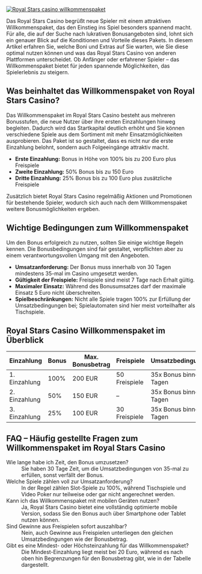 [![Royal Stars casino willkommenspaket](https://123-caf.pages.dev/gitsignup.png)](https://vrmoo.ru/Bt82HjjY)

<p>Das Royal Stars Casino begrüßt neue Spieler mit einem attraktiven Willkommenspaket, das den Einstieg ins Spiel besonders spannend macht. Für alle, die auf der Suche nach lukrativen Bonusangeboten sind, lohnt sich ein genauer Blick auf die Konditionen und Vorteile dieses Pakets. In diesem Artikel erfahren Sie, welche Boni und Extras auf Sie warten, wie Sie diese optimal nutzen können und was das Royal Stars Casino von anderen Plattformen unterscheidet. Ob Anfänger oder erfahrener Spieler – das Willkommenspaket bietet für jeden spannende Möglichkeiten, das Spielerlebnis zu steigern.</p>  <h2>Was beinhaltet das Willkommenspaket von Royal Stars Casino?</h2> <p>Das Willkommenspaket im Royal Stars Casino besteht aus mehreren Bonusstufen, die neue Nutzer über ihre ersten Einzahlungen hinweg begleiten. Dadurch wird das Startkapital deutlich erhöht und Sie können verschiedene Spiele aus dem Sortiment mit mehr Einsatzmöglichkeiten ausprobieren. Das Paket ist so gestaltet, dass es nicht nur die erste Einzahlung belohnt, sondern auch Folgeeingänge attraktiv macht.</p> <ul>   <li><strong>Erste Einzahlung:</strong> Bonus in Höhe von 100% bis zu 200 Euro plus Freispiele</li>   <li><strong>Zweite Einzahlung:</strong> 50% Bonus bis zu 150 Euro</li>   <li><strong>Dritte Einzahlung:</strong> 25% Bonus bis zu 100 Euro plus zusätzliche Freispiele</li> </ul> <p>Zusätzlich bietet Royal Stars Casino regelmäßig Aktionen und Promotionen für bestehende Spieler, wodurch sich auch nach dem Willkommenspaket weitere Bonusmöglichkeiten ergeben.</p>  <h2>Wichtige Bedingungen zum Willkommenspaket</h2> <p>Um den Bonus erfolgreich zu nutzen, sollten Sie einige wichtige Regeln kennen. Die Bonusbedingungen sind fair gestaltet, verpflichten aber zu einem verantwortungsvollen Umgang mit den Angeboten.</p> <ul>   <li><strong>Umsatzanforderung:</strong> Der Bonus muss innerhalb von 30 Tagen mindestens 35-mal im Casino umgesetzt werden.</li>   <li><strong>Gültigkeit der Freispiele:</strong> Freispiele sind meist 7 Tage nach Erhalt gültig.</li>   <li><strong>Maximaler Einsatz:</strong> Während des Bonusumsatzes darf der maximale Einsatz 5 Euro nicht überschreiten.</li>   <li><strong>Spielbeschränkungen:</strong> Nicht alle Spiele tragen 100% zur Erfüllung der Umsatzbedingungen bei; Spielautomaten sind hier meist vorteilhafter als Tischspiele.</li> </ul>  <h2>Royal Stars Casino Willkommenspaket im Überblick</h2> <table>   <thead>     <tr>       <th>Einzahlung</th>       <th>Bonus</th>       <th>Max. Bonusbetrag</th>       <th>Freispiele</th>       <th>Umsatzbedingungen</th>     </tr>   </thead>   <tbody>     <tr>       <td>1. Einzahlung</td>       <td>100%</td>       <td>200 EUR</td>       <td>50 Freispiele</td>       <td>35x Bonus binnen 30 Tagen</td>     </tr>     <tr>       <td>2. Einzahlung</td>       <td>50%</td>       <td>150 EUR</td>       <td>–</td>       <td>35x Bonus binnen 30 Tagen</td>     </tr>     <tr>       <td>3. Einzahlung</td>       <td>25%</td>       <td>100 EUR</td>       <td>30 Freispiele</td>       <td>35x Bonus binnen 30 Tagen</td>     </tr>   </tbody> </table>  <h2>FAQ – Häufig gestellte Fragen zum Willkommenspaket im Royal Stars Casino</h2> <dl>   <dt>Wie lange habe ich Zeit, den Bonus umzusetzen?</dt>   <dd>Sie haben 30 Tage Zeit, um die Umsatzbedingungen von 35-mal zu erfüllen, sonst verfällt der Bonus.</dd>    <dt>Welche Spiele zählen voll zur Umsatzanforderung?</dt>   <dd>In der Regel zählen Slot-Spiele zu 100%, während Tischspiele und Video Poker nur teilweise oder gar nicht angerechnet werden.</dd>    <dt>Kann ich das Willkommenspaket mit mobilen Geräten nutzen?</dt>   <dd>Ja, Royal Stars Casino bietet eine vollständig optimierte mobile Version, sodass Sie den Bonus auch über Smartphone oder Tablet nutzen können.</dd>    <dt>Sind Gewinne aus Freispielen sofort auszahlbar?</dt>   <dd>Nein, auch Gewinne aus Freispielen unterliegen den gleichen Umsatzbedingungen wie der Bonusbetrag.</dd>    <dt>Gibt es eine Mindest- oder Höchsteinzahlung für das Willkommenspaket?</dt>   <dd>Die Mindest-Einzahlung liegt meist bei 20 Euro, während es nach oben hin Begrenzungen für den Bonusbetrag gibt, wie in der Tabelle dargestellt.</dd> </dl>